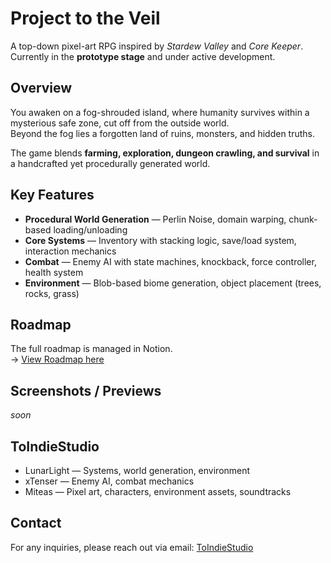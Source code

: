 # Project to the Veil

A top-down pixel-art RPG inspired by *Stardew Valley* and *Core Keeper*.  
Currently in the **prototype stage** and under active development.  


## Overview
You awaken on a fog-shrouded island, where humanity survives within a mysterious safe zone, cut off from the outside world.  
Beyond the fog lies a forgotten land of ruins, monsters, and hidden truths.  

The game blends **farming, exploration, dungeon crawling, and survival** in a handcrafted yet procedurally generated world.


## Key Features
- **Procedural World Generation** — Perlin Noise, domain warping, chunk-based loading/unloading  
- **Core Systems** — Inventory with stacking logic, save/load system, interaction mechanics  
- **Combat** — Enemy AI with state machines, knockback, force controller, health system  
- **Environment** — Blob-based biome generation, object placement (trees, rocks, grass)  

## Roadmap
The full roadmap is managed in Notion.  
-> [View Roadmap here](https://www.notion.so/Project-to-the-Veil-2619c2d31f4580bb9df9d72976095492)

## Screenshots / Previews
*soon*  

## ToIndieStudio
- LunarLight — Systems, world generation, environment  
- xTenser — Enemy AI, combat mechanics  
- Miteas — Pixel art, characters, environment assets, soundtracks  

## Contact
For any inquiries, please reach out via email:
[ToIndieStudio](toindiestudio@gmail.com)
